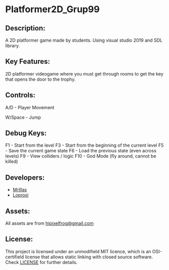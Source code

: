 # Platformer2D_Grup99

## Description:
A 2D platformer game made by students. Using visual studio 2019 and SDL library.

## Key Features:
2D platformer videogame where you must get through rooms to get the key that opens the door to the trophy.

## Controls:

A/D - Player Movement

W/Space - Jump

## Debug Keys:

F1 - Start from the level
F3 - Start from the beginning of the current level
F5 - Save the current game state
F6 - Load the previous state (even across levels)
F9 - View colliders / logic
F10 - God Mode (fly around, cannot be killed)

## Developers:
* [MrIllas](https://github.com/MrIllas) 
* [Loproxi](https://github.com/Loproxi) 

## Assets:
All assets are from hipixelfrog@gmail.com

## License:
This project is licensed under an unmodifield MIT licence, which is an OSI-certifield license that allows static linking with closed source software. Check [LICENSE](LICENSE) for further details.

